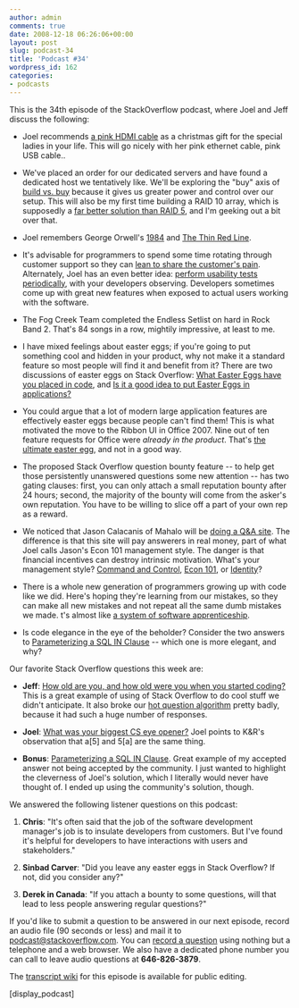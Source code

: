 ```yaml
---
author: admin
comments: true
date: 2008-12-18 06:26:06+00:00
layout: post
slug: podcast-34
title: 'Podcast #34'
wordpress_id: 162
categories:
- podcasts
---
```



This is the 34th episode of the StackOverflow podcast, where Joel and Jeff discuss the following: 






  * Joel recommends [a pink HDMI cable](http://www.tigerdirect.com/applications/searchtools/item-details.asp?EdpNo=4211693) as a christmas gift for the special ladies in your life. This will go nicely with her pink ethernet cable, pink USB cable..   



  * We've placed an order for our dedicated servers and have found a dedicated host we tentatively like. We'll be exploring the "buy" axis of [build vs. buy](http://blog.stackoverflow.com/2008/12/server-hosting-rent-vs-buy/) because it gives us greater power and control over our setup. This will also be my first time building a RAID 10 array, which is supposedly a [far better solution than RAID 5](http://www.miracleas.com/BAARF/RAID5_versus_RAID10.txt), and I'm geeking out a bit over that.  



  * Joel remembers George Orwell's [1984](http://en.wikipedia.org/wiki/Nineteen_Eighty-Four) and [The Thin Red Line](http://www.imdb.com/title/tt0120863/).


  * It's advisable for programmers to spend some time rotating through customer support so they can [lean to share the customer's pain](http://www.codinghorror.com/blog/archives/001013.html). Alternately, Joel has an even better idea: [perform usability tests periodically](http://www.joelonsoftware.com/articles/UsabilityTestingwithMorae.html), with your developers observing. Developers sometimes come up with great new features when exposed to actual users working with the software.  



  * The Fog Creek Team completed the Endless Setlist on hard in Rock Band 2. That's 84 songs in a row, mightily impressive, at least to me.


  * I have mixed feelings about easter eggs; if you're going to put something cool and hidden in your product, why not make it a standard feature so most people will find it and benefit from it? There are two discussions of easter eggs on Stack Overflow: [What Easter Eggs have you placed in code](http://stackoverflow.com/questions/140376/what-easter-eggs-have-you-placed-in-code), and [Is it a good idea to put Easter Eggs in applications?](http://stackoverflow.com/questions/4943/is-it-a-good-idea-to-put-easter-eggs-in-applications)  



  * You could argue that a lot of modern large application features are effectively easter eggs because people can't find them! This is what motivated the move to the Ribbon UI in Office 2007. Nine out of ten feature requests for Office were _already in the product_. That's [the ultimate easter egg](http://www.wired.com/software/softwarereviews/news/2007/01/72596), and not in a good way.


  * The proposed Stack Overflow question bounty feature -- to help get those persistently unanswered questions some new attention -- has two gating clauses: first, you can only attach a small reputation bounty after 24 hours; second, the majority of the bounty will come from the asker's own reputation. You have to be willing to slice off a part of your own rep as a reward.


  * We noticed that Jason Calacanis of Mahalo will be [doing a Q&A site](http://abcnews.go.com/Technology/AheadoftheCurve/story?id=6464889&page=1). The difference is that this site will pay answerers in real money, part of what Joel calls Jason's Econ 101 management style. The danger is that financial incentives can destroy intrinsic motivation. What's your management style? [Command and Control](http://www.joelonsoftware.com/items/2006/08/08.html), [Econ 101](http://www.joelonsoftware.com/items/2006/08/09.html), or [Identity](http://www.joelonsoftware.com/items/2006/08/10.html)?


  * There is a whole new generation of programmers growing up with code like we did. Here's hoping they're learning from our mistakes, so they can make all new mistakes and not repeat all the same dumb mistakes we made. t's almost like [a system of software apprenticeship](http://www.codinghorror.com/blog/archives/000446.html).


  * Is code elegance in the eye of the beholder? Consider the two answers to [Parameterizing a SQL IN Clause](http://stackoverflow.com/questions/337704/parameterizing-a-sql-in-clause) -- which one is more elegant, and why?  





Our favorite Stack Overflow questions this week are:






  * **Jeff**: [How old are you, and how old were you when you started coding?](http://stackoverflow.com/questions/327973/how-old-are-you-and-how-old-were-you-when-you-started-coding) This is a great example of using of Stack Overflow to do cool stuff we didn't anticipate. It also broke our [hot question algorithm](http://stackoverflow.com/questions/24066/what-formula-should-be-used-to-determine-hot-questions) pretty badly, because it had such a huge number of responses.


  * **Joel**: [What was your biggest CS eye opener?](http://stackoverflow.com/questions/343390/what-was-your-biggest-cs-eye-opener) Joel points to K&R's observation that a[5] and 5[a] are the same thing.  



  * **Bonus**: [Parameterizing a SQL IN Clause](http://stackoverflow.com/questions/337704/parameterizing-a-sql-in-clause). Great example of my accepted answer not being accepted by the community. I just wanted to highlight the cleverness of Joel's solution, which I literally would never have thought of. I ended up using the community's solution, though.




We answered the following listener questions on this podcast:






  1. **Chris**: "It's often said that the job of the software development manager's job is to insulate developers from customers. But I've found it's helpful for developers to have interactions with users and stakeholders."


  2. **Sinbad Carver**: "Did you leave any easter eggs in Stack Overflow? If not, did you consider any?"


  3. **Derek in Canada**: "If you attach a bounty to some questions, will that lead to less people answering regular questions?"





If you'd like to submit a question to be answered in our next episode, record an audio file (90 seconds or less) and mail it to [podcast@stackoverflow.com](mailto:podcast@stackoverflow.com). You can [record a question](http://blog.stackoverflow.com/index.php/2008/05/recording-podcast-questions-using-your-telephone/) using nothing but a telephone and a web browser. We also have a dedicated phone number you can call to leave audio questions at **646-826-3879**.






The [transcript wiki](https://stackoverflow.fogbugz.com/default.asp?pg=pgWiki&command=view&ixWikiPage=29010) for this episode is available for public editing.






[display_podcast]
